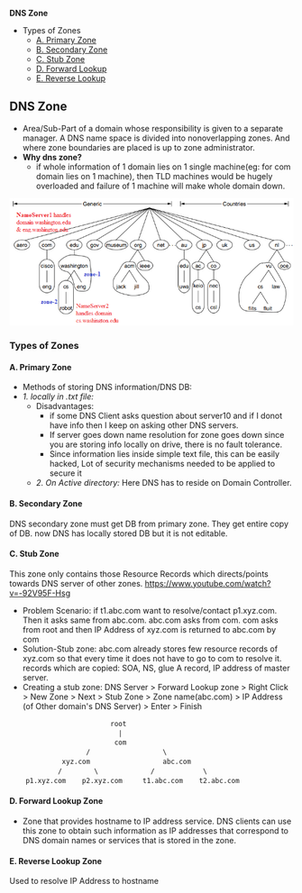 **DNS Zone**
- Types of Zones
  - [A. Primary Zone](#pz)
  - [B. Secondary Zone](#sz)
  - [C. Stub Zone](#stz)
  - [D. Forward Lookup](#flz)
  - [E. Reverse Lookup](#rlz)


## DNS Zone
- Area/Sub-Part of a domain whose responsibility is given to a separate manager. A DNS name space is divided into nonoverlapping zones. And where zone boundaries are placed is up to zone administrator.
- **Why dns zone?** 
  - if whole information of 1 domain lies on 1 single machine(eg: for com domain lies on 1 machine), then TLD machines would be hugely overloaded and failure of 1 machine will make whole domain down.

<img src=dns-zones.PNG width=800 />

### Types of Zones
<a name=pz></a>
#### A. Primary Zone
- Methods of storing DNS information/DNS DB:    
- *1. locally in .txt file:* 
    - Disadvantages:
      - if some DNS Client asks question about server10 and if I donot have info then I keep on asking other DNS servers.
      - If server goes down name resolution for zone goes down since you are storing info locally on drive, there is no fault tolerance.
      - Since information lies inside simple text file, this can be easily hacked, Lot of security mechanisms needed to be applied to secure it
  - *2. On Active directory:* Here DNS has to reside on Domain Controller.

<a name=sz></a>
#### B. Secondary Zone
DNS secondary zone must get DB from primary zone. They get entire copy of DB. now DNS has locally stored DB but it is not editable. 

<a name=stz></a>
#### C. Stub Zone
This zone only contains those Resource Records which directs/points towards DNS server of other zones. https://www.youtube.com/watch?v=-92V95F-Hsg
  - Problem Scenario: if t1.abc.com want to resolve/contact p1.xyz.com. Then it asks same from abc.com. abc.com asks from com. com asks from root and then IP Address of xyz.com is returned to abc.com by com
  - Solution-Stub zone:   abc.com already stores few resource records of xyz.com so that every time it does not have to go to com to resolve it. records which are copied:   SOA, NS, glue A record, IP address of master server.
  - Creating a stub zone:    DNS Server > Forward Lookup zone > Right Click > New Zone > Next > Stub Zone > Zone name(abc.com) > IP Address (of Other domain's DNS Server) > Enter > Finish
```html
                         root
                           |
                          com
                   /                  \
             xyz.com                  abc.com
            /        \             /            \
    p1.xyz.com    p2.xyz.com     t1.abc.com    t2.abc.com
```
<a name=flz></a>
#### D. Forward Lookup Zone
- Zone that provides hostname to IP address service. DNS clients can use this zone to obtain such information as IP addresses that correspond to DNS domain names or services that is stored in the zone.

<a name=rlz></a>
#### E. Reverse Lookup Zone
Used to resolve IP Address to hostname
